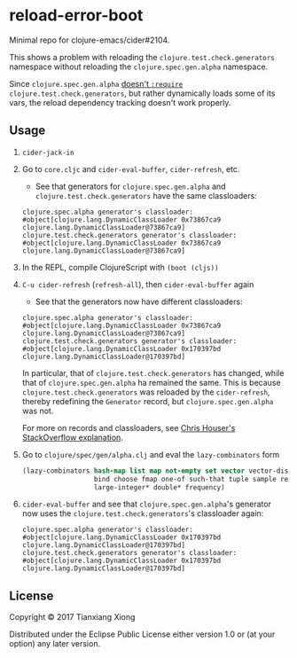 # reload-error-boot

Minimal repo for clojure-emacs/cider#2104.

This shows a problem with reloading the `clojure.test.check.generators` namespace without reloading the `clojure.spec.gen.alpha` namespace.

Since `clojure.spec.gen.alpha` [doesn't `:require`](https://github.com/clojure/spec.alpha/blob/spec.alpha-0.1.143/src/main/clojure/clojure/spec/gen/alpha.clj#L9-L11) `clojure.test.check.generators`, but rather dynamically loads some of its vars, the reload dependency tracking doesn't work properly.

## Usage

1. `cider-jack-in`
2. Go to `core.cljc` and `cider-eval-buffer`, `cider-refresh`, etc.
   - See that generators for `clojure.spec.gen.alpha` and `clojure.test.check.generators` have the same classloaders:

   ```
   clojure.spec.alpha generator's classloader:  #object[clojure.lang.DynamicClassLoader 0x73867ca9 clojure.lang.DynamicClassLoader@73867ca9]
   clojure.test.check.generators generator's classloader:  #object[clojure.lang.DynamicClassLoader 0x73867ca9 clojure.lang.DynamicClassLoader@73867ca9]
   ```

3. In the REPL, compile ClojureScript with `(boot (cljs))`
4. `C-u cider-refresh` (`refresh-all`), then `cider-eval-buffer` again
   - See that the generators now have different classloaders:

   ```
   clojure.spec.alpha generator's classloader:  #object[clojure.lang.DynamicClassLoader 0x73867ca9 clojure.lang.DynamicClassLoader@73867ca9]
   clojure.test.check.generators generator's classloader:  #object[clojure.lang.DynamicClassLoader 0x170397bd clojure.lang.DynamicClassLoader@170397bd]
   ```

   In particular, that of `clojure.test.check.generators` has changed, while that of `clojure.spec.gen.alpha` ha  remained the same. This is because `clojure.test.check.generators` was reloaded by the `cider-refresh`, thereby redefining the `Generator` record, but `clojure.spec.gen.alpha` was not.

   For more on records and classloaders, see [Chris Houser's StackOverflow explanation](https://stackoverflow.com/a/7473707/864684).
5. Go to `clojure/spec/gen/alpha.clj` and eval the `lazy-combinators` form

   ```clojure
   (lazy-combinators hash-map list map not-empty set vector vector-distinct fmap elements
                     bind choose fmap one-of such-that tuple sample return
                     large-integer* double* frequency)
   ```
6. `cider-eval-buffer` and see that `clojure.spec.gen.alpha`'s generator now uses the `clojure.test.check.generators`'s classloader again:

   ```
   clojure.spec.alpha generator's classloader:  #object[clojure.lang.DynamicClassLoader 0x170397bd clojure.lang.DynamicClassLoader@170397bd]
   clojure.test.check.generators generator's classloader:  #object[clojure.lang.DynamicClassLoader 0x170397bd clojure.lang.DynamicClassLoader@170397bd]
   ```

## License

Copyright © 2017 Tianxiang Xiong

Distributed under the Eclipse Public License either version 1.0 or (at your option) any later version.

